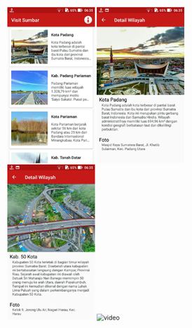 <img src="https://github.com/ridhodarman/dicoding_Belajar-Membuat-Aplikasi-Android-untuk-Pemula/blob/master/dll/ss1.jpg" alt="ss1" width="200px">
<img src="https://github.com/ridhodarman/dicoding_Belajar-Membuat-Aplikasi-Android-untuk-Pemula/blob/master/dll/ss2.jpg" alt="ss2" width="200px">
<img src="https://github.com/ridhodarman/dicoding_Belajar-Membuat-Aplikasi-Android-untuk-Pemula/blob/master/dll/ss3.jpg" alt="ss3" width="200px">

<img src="https://github.com/ridhodarman/dicoding_Belajar-Membuat-Aplikasi-Android-untuk-Pemula/blob/master/dll/untitled.gif" alt="video">